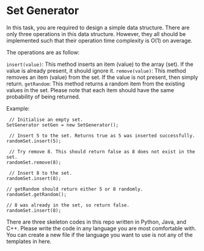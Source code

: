 Set Generator
==========

In this task, you are required to design a simple data structure. There are only three operations in this data structure.
However, they all should be implemented such that their operation time complexity is O(1) on average.

The operations are as follow:

`insert(value)`: This method inserts an item (value) to the array (set). If the value is already present, it should ignore it.
`remove(value)`: This method removes an item (value) from the set. If the value is not present, then simply return.
`getRandom`: This method returns a random item from the existing values in the set. Please note that each item should have
the same probability of being returned.


Example:

````
 // Initialise an empty set.
SetGenerator setGen = new SetGenerator();

 // Insert 5 to the set. Returns true as 5 was inserted successfully.
randomSet.insert(5);

 // Try remove 8. This should return false as 8 does not exist in the set.
randomSet.remove(8);

 // Insert 8 to the set.
randomSet.insert(8);

// getRandom should return either 5 or 8 randomly.
randomSet.getRandom();

// 8 was already in the set, so return false.
randomSet.insert(8);

````

There are three skeleton codes in this repo written in Python, Java, and C++. Please write the code in any language you
are most comfortable with. You can create a new file if the language you want to use is not any of the templates in here.